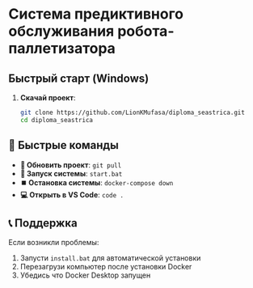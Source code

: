 #  Система предиктивного обслуживания робота-паллетизатора

##  Быстрый старт (Windows)

1. **Скачай проект**: 
   ```bash
   git clone https://github.com/LionKMufasa/diploma_seastrica.git
   cd diploma_seastrica

## 🎯 Быстрые команды

- **🔄 Обновить проект**: `git pull`
- **🚀 Запуск системы**: `start.bat` 
- **⏹️ Остановка системы**: `docker-compose down`
- **💻 Открыть в VS Code**: `code .`

## 📞 Поддержка

Если возникли проблемы:
1. Запусти `install.bat` для автоматической установки
2. Перезагрузи компьютер после установки Docker
3. Убедись что Docker Desktop запущен
